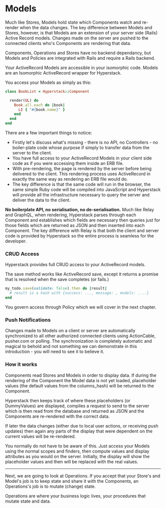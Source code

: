 # Models

Much like Stores, Models hold state which Components watch and re-render when the data changes. The key difference between Models and Stores, however, is that Models are an extension of your server side (Rails) Active Record models. Changes made on the server are pushed to the connected clients who's Components are rendering that data.

Components, Operations and Stores have no backend dependancy, but Models and Policies are integrated with Rails and require a Rails backend.

Your ActiveRecord Models are accessible in your isomorphic code. Models are an Isomorphic ActiveRecord wrapper for Hyperstack.

You access your Models as simply as this:

```ruby
class BookList < Hyperstack::Component

  render(UL) do
    Book.all.each do |book|
      LI { "#{book.name}" }
    end
  end
end
```

There are a few important things to notice:

+ Firstly let's discuss what's missing - there is no API, no Controllers - no boiler-plate code whose purpose if simply to transfer data from the server to the client.
+  You have full access to your ActiveRecord Models in your client side code as if you were accessing them inside an ERB file.
+ With pre-rendering, the page is rendered by the server before being delivered to the client. This rendering process uses ActiveRecord in exactly the same way as rendering an ERB file would do.
+ The key difference is that the same code will run in the browser, the same simple Ruby code will be compiled into JavaScript and Hyperstack will provide all the infrastructure necessary to query the server and deliver the data to the client.

**No boilerplate API, no serialisation, no de-serialisation.** Much like Relay and GraphQL, when rendering, Hyperstack parses through each Component and establishes which fields are necessary then queries just for those fields which are returned as JSON and then inserted into each Component. The key difference with Relay is that both the client and server code is provided by Hyperstack so the entire process is seamless for the developer.

### CRUD Access

Hyperstack provides full CRUD access to your ActiveRecord models.

The save method works like ActiveRecord save, except it returns a promise that is resolved when the save completes (or fails.)

```ruby
my_todo.save(validate: false).then do |result|
  # result is a hash with {success: ..., message: , models: ....}
end
```

You govern access through Policy which we will cover in the next chapter.

### Push Notifications

Changes made to Models on a client or server are automatically synchronized to all other authorized connected clients using ActionCable, pusher.com or polling. The synchronization is completely automatic and magical to behold and not something we can demonstrate in this introduction - you will need to see it to believe it.

### How it works

Components read Stores and Models in order to display data. If during the rendering of the Component the Model data is not yet loaded, placeholder values (the default values from the columns_hash) will be returned to the Component.

Hyperstack then keeps track of where these placeholders (or DummyValues) are displayed, compiles a request to send to the server which is then read from the database and returned as JSON and the Components are re-rendered with the correct data.

If later the data changes (either due to local user actions, or receiving push updates) then again any parts of the display that were dependent on the current values will be re-rendered.

You normally do not have to be aware of this. Just access your Models using the normal scopes and finders, then compute values and display attributes as you would on the server. Initially, the display will show the placeholder values and then will be replaced with the real values.

-----------------------------------

Next, we are going to look at Operations. If you accept that your Store's and Model's job is to keep state and share it with the Components, an Operations's job is to mutate (change) state.

Operations are where your business logic lives, your procedures that mutate state and data.
